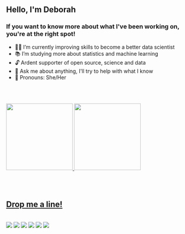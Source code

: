 <h2> Hello, I'm Deborah </h2>

<h3> If you want to know more about what I've been working on, you're at the right spot!</h3>

- 👩‍💻 I’m currently improving skills to become a better data scientist
- 📚 I’m studying more about statistics and machine learning
- 🔓 Ardent supporter of open source, science and data
- 💬 Ask me about anything, I'll try to help with what I know 
- 🙋 Pronouns: She/Her

<br><br>

<div>
  <a href="https://github.com/dehscardoso">
  <img height="180em" src="https://github-readme-stats.vercel.app/api?username=dehscardoso&show_icons=true&theme=dracula&include_all_commits=true&count_private=true"/>
  <img height="180em" src="https://github-readme-stats.vercel.app/api/top-langs/?username=dehscardoso&layout=compact&langs_count=7&theme=dracula"/>
</div>
  
<br><br>
 
## Drop me a line! </h2>
<br>
<div>
  <a href ="mailto:dsc8021@gmail.com"><img src="https://img.shields.io/badge/Gmail-D14836?style=for-the-badge&logo=&logoColor=white" target="_blank"></a>
  <a href="https://www.linkedin.com/in/dehscardoso" target="_blank"><img src="https://img.shields.io/badge/-LinkedIn-%230077B5?style=for-the-badge&logo=&logoColor=white" target="_blank"></a> 
  <a href="https://www.credly.com/users/dehscardoso"><img src="https://img.shields.io/badge/Credly-FF6F00?style=for-the-badge&logo=&logoColor=white" target="_blank"></a> 
  <a href="https://www.cloudskillsboost.google/public_profiles/8e3f4545-d557-4510-baa6-5f9434b1f8eb"><img src="https://img.shields.io/badge/Qwiklabs-ffca28?style=for-the-badge&logo=&logoColor=black" target"_blank"></a>
  <a href="https://www.datacamp.com/profile/dehscardoso" target="_blank"><img src="https://img.shields.io/badge/Datacamp-1ED760?&style=for-the-badge&logo=&logoColor=white" target="_blank"></a> 
  <a href="https://www.skoob.com.br/usuario/7052370" target="_blank"><img src="https://img.shields.io/badge/Skoob-%23039BE5.svg?&style=for-the-badge&logo=&logoColor=white" target="_blank"></a>
</div>

